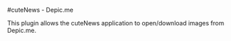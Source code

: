 #cuteNews - Depic.me

This plugin allows the cuteNews application to open/download images from Depic.me.
